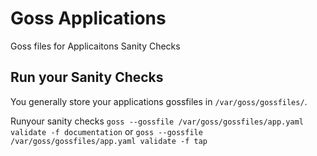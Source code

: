 # Goss Applications
Goss files for Applicaitons Sanity Checks

## Run your Sanity Checks

You generally store your applications gossfiles in `/var/goss/gossfiles/`.

Runyour  sanity checks
```goss --gossfile /var/goss/gossfiles/app.yaml validate -f documentation```
or
```goss --gossfile /var/goss/gossfiles/app.yaml validate -f tap```
